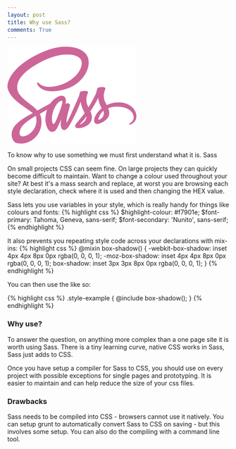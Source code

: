 ```yaml
---
layout: post
title: Why use Sass?
comments: True
---
```


![no-margin](/assets/sass.png)


To know why to use something we must first understand what it is. Sass 

On small projects CSS can seem fine. On large projects they can quickly become difficult to maintain. Want to change a colour used throughout your site? At best it's a mass search and replace, at worst you are browsing each style declaration, check where it is used and then changing the HEX value.



Sass lets you use variables in your style, which is really handy for things like colours and fonts:
{% highlight css %}
$highlight-colour: #f7901e;
$font-primary: Tahoma, Geneva, sans-serif;
$font-secondary: 'Nunito', sans-serif;
{% endhighlight %}


It also prevents you repeating style code across your declarations with mix-ins: 
{% highlight css %}
@mixin box-shadow() {
  -webkit-box-shadow: inset 4px 4px 8px 0px rgba(0, 0, 0, 1);
  -moz-box-shadow:    inset 4px 4px 8px 0px rgba(0, 0, 0, 1);
  box-shadow:         inset 3px 3px 8px 0px rgba(0, 0, 0, 1);
}
{% endhighlight %}

You can then use the like so:

{% highlight css %}
.style-example {
  @include box-shadow();
}
{% endhighlight %}

### Why use? ###

To answer the question, on anything more complex than a one page site it is worth using Sass. There is a tiny learning curve, native CSS works in Sass, Sass just adds to CSS.

Once you have setup a compiler for Sass to CSS, you should use on every project with possible exceptions for single pages and prototyping. It is easier to maintain and can help reduce the size of your css files. 

### Drawbacks ###

Sass needs to be compiled into CSS - browsers cannot use it natively. You can setup grunt to automatically convert Sass to CSS on saving - but this involves some setup. You can also do the compiling with a command line tool.